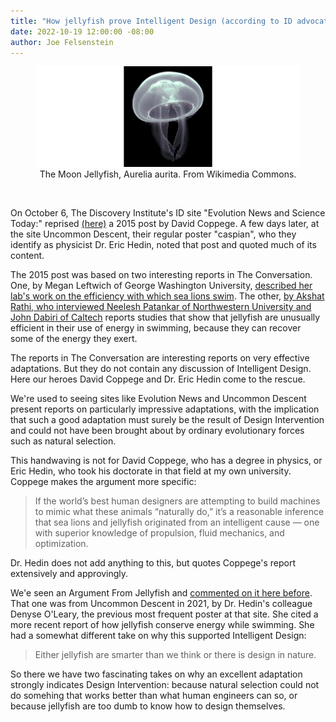 ```yaml
---
title: "How jellyfish prove Intelligent Design (according to ID advocates)"
date: 2022-10-19 12:00:00 -08:00
author: Joe Felsenstein
---
```


<figure><img src="/uploads/2022/Aurelia_aurita.jpeg" alt="Moon Jellyfish"/>
<figcaption><div align="center">The Moon Jellyfish, Aurelia aurita</em>.  From Wikimedia Commons.</div><figcaption>
</figure>

<p>&nbsp;<//p>

On October 6, The Discovery Institute's ID site "Evolution News and Science Today:" reprised
[(here)](https://evolutionnews.org/2022/10/secrets-that-give-sea-lions-and-jellyfish-their-edge-as-swimmers/)
a 2015 post by David Coppege.  A few days later, at the site Uncommon Descent, their regular
poster "caspian", who they identify as physicist Dr. Eric Hedin, noted that post and quoted
much of its content.

The 2015 post was based on two interesting reports in The Conversation.  One, by Megan Leftwich of George Washington University, 
[described her lab's work on the efficiency with which sea lions swim](https://theconversation.com/scientists-at-work-cracking-sea-lions-high-thrust-low-wake-swimming-technique-45295).  The other, [by Akshat Rathi, who interviewed Neelesh Patankar of Northwestern University and John Dabiri of Caltech](https://theconversation.com/jellyfish-are-the-most-energy-efficient-swimmers-new-metric-confirms-26729) reports studies that show that jellyfish are unusually efficient in their use of energy in swimming, because they can recover some of the energy they exert.

The reports in The Conversation are interesting reports on very effective adaptations.  But they do not contain 
any discussion of Intelligent Design.  Here our heroes David Coppege and Dr. Eric Hedin come to the rescue.

<!--more-->

We're used to seeing sites like Evolution News and Uncommon Descent present reports on 
particularly impressive adaptations, with the implication that such a good adaptation
must surely be the result of Design Intervention and could not have been brought about by 
ordinary evolutionary forces such as natural selection.

This handwaving is not for David Coppege, who has a degree in physics, or Eric Hedin, who
took his doctorate in that field at my own university.  Coppege makes the argument 
more specific:

> If the world’s best human designers are attempting to build machines to mimic what these animals “naturally do,” it’s a reasonable inference that sea lions and jellyfish originated from an intelligent cause — one with superior knowledge of propulsion, fluid mechanics, and optimization.

Dr. Hedin does not add anything to this, but quotes Coppege's report extensively and approvingly.

We'e seen an Argument From Jellyfish and [commented on it here before](https://pandasthumb.org/archives/2021/02/Are-jellyfish-so-dumb.html).  That one was from Uncommon Descent in 
2021, by Dr. Hedin's colleague Denyse O'Leary, the previous most frequent poster
at that site.  She cited a more recent report of how jellyfish conserve energy while 
swimming.  She had a somewhat different
take on why this supported Intelligent Design:

> Either jellyfish are smarter than we think or there is design in nature. 

So there we have two fascinating takes on why an excellent adaptation strongly indicates Design Intervention: because natural selection could not do somehing that works better than what human engineers can so, or because jellyfish are too dumb to know how to design themselves.
